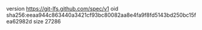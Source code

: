 version https://git-lfs.github.com/spec/v1
oid sha256:eeaa944c863440a3421cf93bc80082aa8e4fa9f8fd5143bd250bc15fea62982d
size 27286
